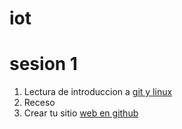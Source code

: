 # iot

# sesion 1
1. Lectura de introduccion a [git y linux](https://github.com/adsoftsito/iot/blob/main/session1/iot_session1.pdf)
2. Receso
2. Crear tu sitio [web en github](https://docs.github.com/en/pages/getting-started-with-github-pages/about-github-pages)
